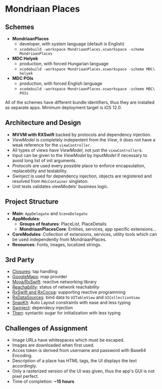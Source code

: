 # Mondriaan Places

## Schemes
- **MondriaanPlaces**
  - developer, with system language (default is English)
  - `xcodebuild -workspace MondriaanPlaces.xcworkspace -scheme MondriaanPlaces`
- **MDC Helyek**
  - production, with forced Hungarian language
  - `xcodebuild -workspace MondriaanPlaces.xcworkspace -scheme MDC\ helyek`
- **MDC POIs**
  - production, with forced English language
  - `xcodebuild -workspace MondriaanPlaces.xcworkspace -scheme MDC\ POIs`
   
All of the schemes have different bundle identifiers, thus they are installed as separate apps. Minimum deployment target is iOS 12.0.

## Architecture and Design
- **MVVM with RXSwift** backed by protocols and dependency injection.
- _ViewModel_ is completely indepentent from the _View_, it does not have a weak reference for the `viewController`.
- All types of views have _ViewModel_, not just the `viewController`s.
- Input can be given to the _ViewModel_ by _InputModel_ if necessary to avoid long list of init arguments.
- _Protocols_ are used every possible place to enforce encapsulation, replacebility and testability.
- _Swinject_ is used for dependency injection, objects are registered and resolved from `MdcContainer` singleton.
- Unit tests validates viewModels' business logic.

## Project Structure
- **Main**: `AppDelegate` and `SceneDelegate`
- **AppModules**:
  - **Groups of features**: PlaceList, PlaceDetails
  - **MondriaanPlacesCore**: Entities, services, app specific extensions...
- **CoreModules**: Collection of extensions, services, utility tools which can be used independently from MondriaanPlaces.
- **Resources**: Fonts, images, localized strings.

## 3rd Party 
- [Closures](https://github.com/vhesener/Closures): tap handling
- [GoogleMaps](https://github.com/googlemaps/maps-sdk-for-ios-samples): map provider
- [Moya/RxSwift](https://github.com/Moya/Moya): reactive networking library
- [Reachability](https://github.com/ashleymills/Reachability.swift): status of network reachability
- [RxSwift and RxCocoa](https://github.com/ReactiveX/RxSwift): supporting reactive programming
- [RxDataSources](https://github.com/RxSwiftCommunity/RxDataSources): bind data to `UITableView` and `UICollectionView`
- [SnapKit](https://github.com/SnapKit/SnapKit): Auto Layout constraints with ease and less typing
- [Swinject](https://github.com/Swinject/Swinject): dependecy injection
- [Then](https://github.com/devxoul/Then): syntactic sugar for initialization with less typing

## Challenges of Assignment
- Image URLs have whitespaces which must be escaped.
- Images are downloaded when first used.
- Acces token is derived from username and password with Base64 Encoding.
- Description of a place has HTML tags, the UI displays the text accordingly.
- Only a rasterized version of the UI was given, thus the app's GUI is not pixel perfect.
- Time of completion: **~15 hours**